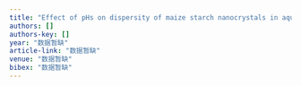 ```yaml
---
title: "Effect of pHs on dispersity of maize starch nanocrystals in aqueous medium"
authors: []
authors-key: []
year: "数据暂缺"
article-link: "数据暂缺"
venue: "数据暂缺"
bibex: "数据暂缺"
---
```

